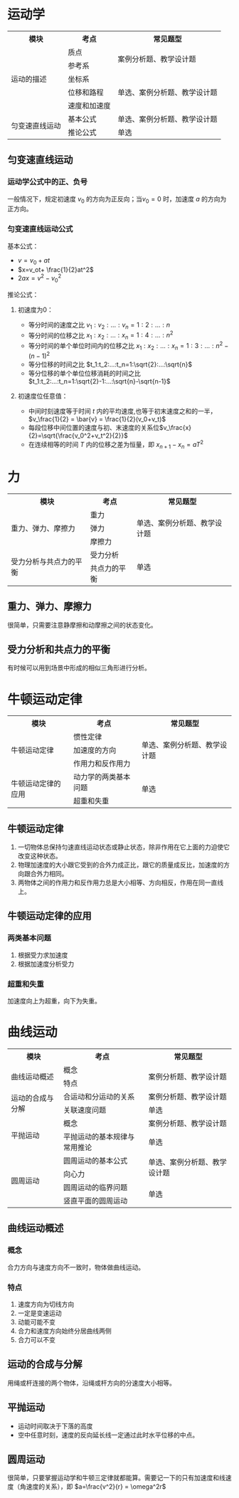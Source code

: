 # 运动学

<table>
    <tr>
        <th>模块</th>
        <th>考点</th>
        <th>常见题型</th>
    </tr>
    <tr>
        <td rowspan='5'>运动的描述</td>
        <td> 质点 </td>
        <td rowspan='2'> 案例分析题、教学设计题 </td>
    </tr>
    <tr>
        <td> 参考系 </td>
    </tr>
    <tr>
        <td> 坐标系 </td>
        <td rowspan='3'> 单选、案例分析题、教学设计题 </td>
    </tr>
    <tr>
        <td> 位移和路程 </td>
    </tr>
    <tr>
        <td> 速度和加速度 </td>
    </tr>
    <tr>
        <td rowspan='2'> 匀变速直线运动 </td>
        <td> 基本公式 </td>
        <td> 单选、案例分析题、教学设计题 </td>
    </tr>
    <tr>
        <td> 推论公式 </td>
        <td> 单选 </td>
    </tr>
</table>

## 匀变速直线运动

### 运动学公式中的正、负号

一般情况下，规定初速度 $v_0$ 的方向为正反向；当$v_0=0$ 时，加速度 $a$ 的方向为正方向。

### 匀变速直线运动公式

基本公式：
- $v=v_0 + at$
- $x=v_ot+ \frac{1}{2}at^2$
- $2ax=v^2-v_0^2$

推论公式：
1. 初速度为0：
   - 等分时间的速度之比 $v_1:v_2:...:v_n=1:2:...:n$
   - 等分时间的位移之比 $x_1:x_2:...:x_n=1:4:...:n^2$
   - 等分时间的单个单位时间内的位移之比 $x_1:x_2:...:x_n=1:3:...:n^2-(n-1)^2$
   - 等分位移的时间之比 $t_1:t_2:...:t_n=1:\sqrt{2}:...:\sqrt{n}$
   - 等分位移的单个单位位移消耗的时间之比 $t_1:t_2:...:t_n=1:\sqrt{2}-1:...:\sqrt{n}-\sqrt{n-1}$

2. 初速度位任意值：
    - 中间时刻速度等于时间 $t$ 内的平均速度,也等于初末速度之和的一半，$v_\frac{1}{2} = \bar{v} = \frac{1}{2}(v_0+v_t)$
    - 每段位移中间位置的速度与初、末速度的关系位$v_\frac{x}{2}=\sqrt{\frac{v_0^2+v_t^2}{2}}$
    - 在连续相等的时间 $T$ 内的位移之差为恒量，即 $x_{n+1}-x_n=aT^2$

# 力

<table>
    <tr>
        <th>模块</th>
        <th>考点</th>
        <th>常见题型</th>
    </tr>
    <tr>
        <td rowspan='3'>重力、弹力、摩擦力</td>
        <td> 重力 </td>
        <td rowspan='3'> 单选、案例分析题、教学设计题 </td>
    </tr>
    <tr>
        <td> 弹力 </td>
    </tr>
    <tr>
        <td> 摩擦力 </td>
    </tr>
    <tr>
        <td rowspan='2'> 受力分析与共点力的平衡 </td>
        <td> 受力分析 </td>
        <td rowspan='2'> 单选 </td>
    </tr>
    <tr>
        <td> 共点力的平衡 </td>
    </tr>
</table>

## 重力、弹力、摩擦力

很简单，只需要注意静摩擦和动摩擦之间的状态变化。

## 受力分析和共点力的平衡

有时候可以用到场景中形成的相似三角形进行分析。


# 牛顿运动定律

<table>
    <tr>
        <th>模块</th>
        <th>考点</th>
        <th>常见题型</th>
    </tr>
    <tr>
        <td rowspan='3'>牛顿运动定律</td>
        <td> 惯性定律 </td>
        <td rowspan='3'> 单选、案例分析题、教学设计题 </td>
    </tr>
    <tr>
        <td> 加速度的方向 </td>
    </tr>
    <tr>
        <td> 作用力和反作用力 </td>
    </tr>
    <tr>
        <td rowspan='2'> 牛顿运动定律的应用 </td>
        <td> 动力学的两类基本问题 </td>
        <td rowspan='2'> 单选 </td>
    </tr>
    <tr>
        <td> 超重和失重 </td>
    </tr>
</table>

## 牛顿运动定律

1. 一切物体总保持匀速直线运动状态或静止状态，除非作用在它上面的力迫使它改变这种状态。
2. 物理加速度的大小跟它受到的合外力成正比，跟它的质量成反比，加速度的方向跟合外力相同。
3. 两物体之间的作用力和反作用力总是大小相等、方向相反，作用在同一直线上。

## 牛顿运动定律的应用

### 两类基本问题

1. 根据受力求加速度
2. 根据加速度分析受力

### 超重和失重

加速度向上为超重，向下为失重。

# 曲线运动

<table>
    <tr>
        <th>模块</th>
        <th>考点</th>
        <th>常见题型</th>
    </tr>
    <tr>
        <td rowspan='2'> 曲线运动概述 </td>
        <td> 概念 </td>
        <td rowspan='2'> 案例分析题、教学设计题 </td>
    </tr>
    <tr>
        <td> 特点 </td>
    </tr>
    <tr>
        <td rowspan='2'> 运动的合成与分解 </td>
        <td> 合运动和分运动的关系 </td>
        <td> 案例分析题、教学设计题 </td>
    </tr>
    <tr>
        <td> 关联速度问题 </td>
        <td> 单选 </td>
    </tr>
    <tr>
        <td rowspan='2'> 平抛运动 </td>
        <td> 概念 </td>
        <td> 案例分析题、教学设计题 </td>
    </tr>
    <tr>
        <td> 平抛运动的基本规律与常用推论 </td>
        <td> 单选 </td>
    </tr>
    <tr>
        <td rowspan='4'> 圆周运动 </td>
        <td> 圆周运动的基本公式 </td>
        <td rowspan='2'> 单选、案例分析题、教学设计题 </td>
    </tr>
    <tr>
        <td> 向心力 </td>
    </tr>
    <tr>
        <td> 圆周运动的临界问题 </td>
        <td rowspan='2'> 单选 </td>
    </tr>
    <tr>
        <td> 竖直平面的圆周运动 </td>
    </tr>
</table>

## 曲线运动概述

### 概念

合力方向与速度方向不一致时，物体做曲线运动。

### 特点

1. 速度方向为切线方向
2. 一定是变速运动
3. 动能可能不变
4. 合力和速度方向始终分居曲线两侧
5. 合力可以不变

## 运动的合成与分解

用绳或杆连接的两个物体，沿绳或杆方向的分速度大小相等。

## 平抛运动

- 运动时间取决于下落的高度
- 空中任意时刻，速度的反向延长线一定通过此时水平位移的中点。

## 圆周运动

很简单，只要掌握运动学和牛顿三定律就都能算。需要记一下的只有加速度和线速度（角速度的关系），即 $a=\frac{v^2}{r} = \omega^2r$